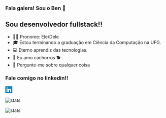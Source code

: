 ### Fala galera! Sou o Ben 👋

## Sou desenvolvedor fullstack!!
- 👨‍💻 Pronome: Ele/Dele 
- 🎓 Estou terminando a graduação em Ciência da Computação na UFG.
- 💻 Eterno aprendiz das tecnologias.
- 🥰 Eu amo cachorros 🐕
- 💬 Pergunte-me sobre qualquer coisa

### Fale comigo no linkedin!!
[<img align="left" alt="Ben | LinkedIn" width="22px" src="linkedin.png" />][linkedin]
<br />
<br />
<img height="140em" align="center" alt="stats" src="https://github-readme-stats.vercel.app/api?username=benhurfaria&count_private=true&theme=radical" height="400" />

<img height="140em" align="center" alt="stats" src="https://github-readme-stats.vercel.app/api/top-langs/?username=benhurfaria&show_icons=true&layout=compact&theme=radical" height="400" width="500"/>

[linkedin]: https://www.linkedin.com/in/ben-hur-faria-a057a21b2/
